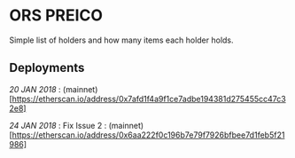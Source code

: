 # ORS PREICO

Simple list of holders and how many items each holder holds.

## Deployments

*20 JAN 2018* : (mainnet)[https://etherscan.io/address/0x7afd1f4a9f1ce7adbe194381d275455cc47c32e8]

*24 JAN 2018* : Fix Issue 2 : (mainnet)[https://etherscan.io/address/0x6aa222f0c196b7e79f7926bfbee7d1feb5f21986]

